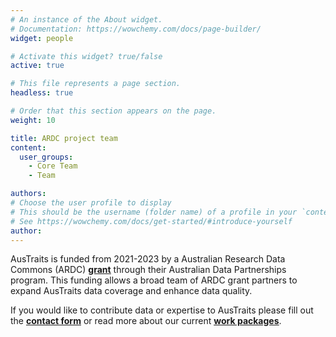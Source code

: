 ```yaml
---
# An instance of the About widget.
# Documentation: https://wowchemy.com/docs/page-builder/
widget: people

# Activate this widget? true/false
active: true

# This file represents a page section.
headless: true

# Order that this section appears on the page.
weight: 10

title: ARDC project team
content:
  user_groups:
    - Core Team
    - Team

authors:
# Choose the user profile to display
# This should be the username (folder name) of a profile in your `content/authors/` folder.
# See https://wowchemy.com/docs/get-started/#introduce-yourself
author:
---
```


AusTraits is funded from 2021-2023 by a Australian Research Data Commons (ARDC) <ins>**[grant](https://ardc.edu.au/project/austraits/)**</ins> through their Australian Data Partnerships program. This funding allows a broad team of ARDC grant partners to expand AusTraits data coverage and enhance data quality. 

If you would like to contribute data or expertise to AusTraits please fill out the <ins>**[contact form](contact/)**</ins> or read more about our current <ins>**[work packages](cexpand/)**</ins>. 